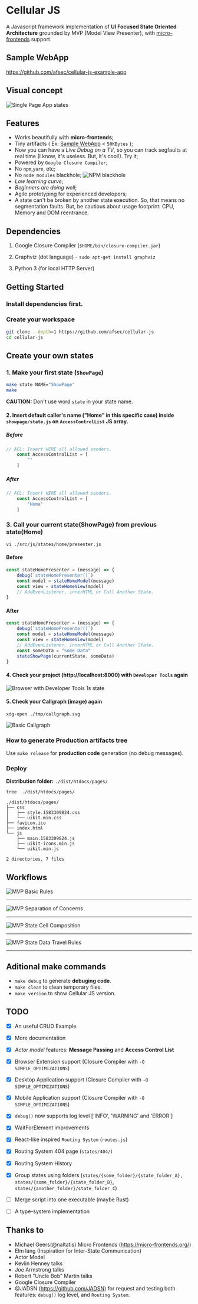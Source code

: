 # Cellular JS


A Javascript framework implementation of **UI Focused State Oriented Architecture** grounded by MVP (Model View Presenter), with [micro-frontends](https://micro-frontends.org/) support.


## Sample WebApp
https://github.com/afsec/cellular-js-example-app


## Visual concept
![Single Page App states](/docs/00-states-example.png?raw=true)



## Features
- Works beautifully with **micro-frontends**;
- Tiny artifacts ( Ex: [Sample WebApp](https://github.com/afsec/cellular-js-example-app) < `50KBytes` );
- Now you can have a *Live Debug on a TV*, so you can track segfaults at real time (I know, it's useless. But, it's cool!). Try it;
- Powered by `Google Closure Compiler`;
- No `npm`,`yarn`, etc;
- No `node_modules` blackhole;
![NPM blackhole](https://img.devrant.com/devrant/rant/r_760537_vKvzh.jpg)
- *Low learning curve*;
- *Beginners are doing well*;
- Agile prototyping for experienced developers;
- A state can't be broken by another state execution. So, that means no segmentation faults. But, be cautious about usage footprint: CPU, Memory and DOM reentrance.


## Dependencies

1. Google Closure Compiler (`$HOME/bin/closure-compiler.jar`)

2. Graphviz (dot language) - `sudo apt-get install graphviz`

3. Python 3 (for local HTTP Server)


## Getting Started

### Install dependencies first.

### Create your workspace
```sh
git clone --depth=1 https://github.com/afsec/cellular-js
cd cellular-js
```

## Create your own states

### 1. Make your first state (`ShowPage`)


```sh
make state NAME="ShowPage"
make
```
**CAUTION:** Don't use word `state` in your state name.


#### 2. Insert default caller's name ("Home" in this specific case) inside `showpage/state.js` on `AccessControlList` JS array.

##### Before

```js
// ACL: Insert HERE all allowed senders.
    const AccessControlList = [
        ""
    ]
```

##### After

```js
// ACL: Insert HERE all allowed senders.
    const AccessControlList = [
        "Home"
    ]
```


### 3. Call your current state(ShowPage) from previous state(Home)

`vi ./src/js/states/home/presenter.js`

#### Before
```js
const stateHomePresenter = (message) => {
    debug(`stateHomePresenter()`)
    const model = stateHomeModel(message)
    const view = stateHomeView(model)
    // AddEvenListener, innerHTML or Call Another State.
}
```


#### After
```js
const stateHomePresenter = (message) => {
    debug(`stateHomePresenter()`)
    const model = stateHomeModel(message)
    const view = stateHomeView(model)
    // AddEvenListener, innerHTML or Call Another State.
    const someData = "Some Data"
    stateShowPage(currentState, someData)
}
```

#### 4. Check your project (http://localhost:8000) with `Developer Tools` again

![Browser with Developer Tools 1s state](/docs/07-first-state.png?raw=true)


#### 5. Check your Callgraph (image) again
```
xdg-open ./tmp/callgraph.svg
```
![Basic Callgraph](/docs/08-first-state-callgraph.png?raw=true)


### How to generate Production artifacts tree

Use `make release` for **production code** generation (no debug messages).


### Deploy

**Distribution folder:** `./dist/htdocs/pages/`

`tree  ./dist/htdocs/pages/`
```
./dist/htdocs/pages/
├── css
│   ├── style.1583309824.css
│   └── uikit.min.css
├── favicon.ico
├── index.html
└── js
    ├── main.1583309824.js
    ├── uikit-icons.min.js
    └── uikit.min.js

2 directories, 7 files
```


## Workflows

![MVP Basic Rules](/docs/01-mvp-basic-roles.png?raw=true)

---

![MVP Separation of Concerns](/docs/02-mvp-separation-of-concerns.png?raw=true)

---

![MVP State Cell Composition](/docs/03-state-cell-comp.png?raw=true)

---

![MVP State Data Travel Rules](/docs/04-state-data-travel.png?raw=true)

---

## Aditional make commands

- `make debug` to generate **debuging code**.
- `make clean` to clean temporary files.
- `make version` to show Cellular JS version.

## TODO

- [X] An useful CRUD Example
- [X] More documentation
- [X] *Actor model* features: **Message Passing** and **Access Control List**
- [X] Browser Extension support (Closure Compiler with `-O SIMPLE_OPTIMIZATIONS`)
- [X] Desktop Application support (Closure Compiler with `-O SIMPLE_OPTIMIZATIONS`)
- [X] Mobile Application support (Closure Compiler with `-O SIMPLE_OPTIMIZATIONS`)
- [X] `debug()` now supports log level ['INFO', 'WARNING' and 'ERROR']
- [X] WaitForElement improvements
- [X] React-like inspired `Routing System` (`routes.js`)
- [X] Routing System 404 page (`states/404/`)
- [X] Routing System History
- [X] Group states using folders (`states/{some_folder}/{state_folder_A}, states/{some_folder}/{state_folder_B}`, `states/{another_folder}/state_folder_C`)

- [ ] Merge script into one executable (maybe Rust)
- [ ] A type-system implementation



## Thanks to
- Michael Geers(@naltatis) Micro Frontends (https://micro-frontends.org/)
- Elm lang (Inspiration for Inter-State Communication)
- Actor Model
- Kevlin Henney talks
- Joe Armstrong talks
- Robert "Uncle Bob" Martin talks
- Google Closure Compiler
- @JADSN (https://github.com/JADSN) for request and testing both features: `debug()` log level, and `Routing System`.
